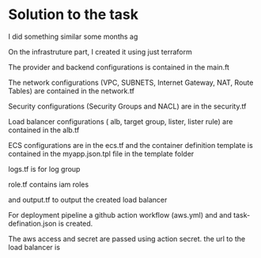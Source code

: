 # Solution to the task

I did something similar some months ag

On the infrastruture part, I created it using just terraform

The provider and backend configurations is contained in the main.ft

The network configurations (VPC, SUBNETS, Internet Gateway, NAT, Route Tables) are contained in the network.tf

Security configurations (Security Groups and NACL) are in the security.tf

Load balancer configurations ( alb, target group, lister, lister rule) are contained in the alb.tf

ECS configurations are in the ecs.tf and the container definition template is contained in the myapp.json.tpl file in the template folder 

logs.tf is for log group

role.tf contains iam roles

and output.tf to output the created load balancer

For deployment pipeline a github action workflow (aws.yml) and and task-defination.json is created. 

The aws access and secret are passed using action secret. the url to the load balancer is  
